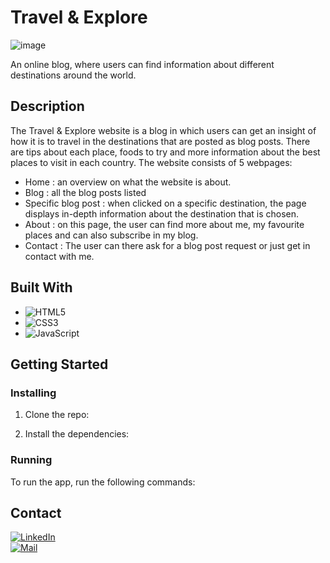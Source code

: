 # Travel & Explore

![image](https://stellar-semolina-abdeca.netlify.app/images/travel-explore.png)

An online blog, where users can find information about different destinations around the world.

## Description

The Travel & Explore website is a blog in which users can get an insight of how it is to travel in the destinations that are posted as blog posts.
There are tips about each place, foods to try and more information about the best places to visit in each country. 
The website consists of 5 webpages:
- Home : an overview on what the website is about.
- Blog : all the blog posts listed
- Specific blog post : when clicked on a specific destination, the page displays in-depth information about the destination that is chosen.
- About : on this page, the user can find more about me, my favourite places and can also subscribe in my blog.
- Contact : The user can there ask for a blog post request or just get in contact with me. 


## Built With
- ![HTML5](https://img.shields.io/badge/-HTML5-000000?style=flat&logo=html5&logoColor=ffffff&labelColor=E34F26)
- ![CSS3](https://img.shields.io/badge/-CSS3-000000?style=flat&logo=css3&logoColor=ffffff&labelColor=1572B6) 
- ![JavaScript](https://img.shields.io/badge/-JavaScript-000000?style=flat&logo=javascript)

## Getting Started

### Installing
1. Clone the repo:

2. Install the dependencies:

### Running
To run the app, run the following commands:

## Contact
[![LinkedIn](https://img.shields.io/badge/LinkedIn-krista--kaza-blue?logo=linkedin&logoColor=blue&labelColor=black)](https://www.linkedin.com/in/krista-kaza-870326235/)
<br>
[![Mail](https://img.shields.io/badge/Hotmail-kristakaz@hotmail.com-blue?logo=Gmail&logoColor=blue&labelColor=black)](mailto:kristakaz@hotmail.com)
